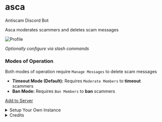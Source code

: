 # asca
Antiscam Discord Bot

Asca moderates scammers and deletes scam messages

![Profile](https://cdn.discordapp.com/attachments/936463189237977139/955675143131267072/profile.png)

*Optionally configure via slash commands*

### Modes of Operation

Both modes of operation require `Manage Messages` to delete scam messages

- **Timeout Mode (Default):** Requires `Moderate Members` to **timeout** scammers
- **Ban Mode:** Requires `Ban Members` to **ban** scammers

[Add to Server](https://discord.com/api/oauth2/authorize?client_id=930922882886934588&permissions=1099511635972&scope=bot%20applications.commands)

<details>
<summary>Setup Your Own Instance</summary>

**Requires Python 3.10.x or later**

0. Create a Discord bot with
    * Scopes: `bot`, `applications.commands`
    * Permissions: `Manage Messages`, `Moderate Members`, `Ban Members`

1. Set `ASCA_DEVSERVER=𝗜𝗗` in env

2. Execute
```
% python3 -m pip install --requirement requirements.txt
% python3 bot.py
```

[Docker](https://hub.docker.com/r/dotbotio/asca)
</details>

<details>
<summary>Credits</summary>

* **Liz** (Lead Designer)
* **Mас** (Lead Tester)
* **Lauch** (Tester)
</details>
